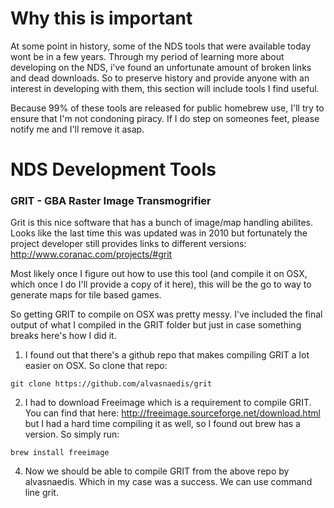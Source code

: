 # Why this is important

At some point in history, some of the NDS tools that were available today wont be in a few years. Through my period of learning more about developing on the NDS, i've found an unfortunate amount of broken links and dead downloads. So to preserve history and provide anyone with an interest in developing with them, this section will include tools I find useful.

Because 99% of these tools are released for public homebrew use, I'll try to ensure that I'm not condoning piracy. If I do step on someones feet, please notify me and I'll remove it asap.

# NDS Development Tools

### GRIT - GBA Raster Image Transmogrifier
Grit is this nice software that has a bunch of image/map handling abilites. Looks like the last time this was updated was in 2010 but fortunately the project developer still provides links to different versions: http://www.coranac.com/projects/#grit

Most likely once I figure out how to use this tool (and compile it on OSX, which once I do I'll provide a copy of it here), this will be the go to way to generate maps for tile based games.

So getting GRIT to compile on OSX was pretty messy. I've included the final output of what I compiled in the GRIT folder but just in case something breaks here's how I did it.
1. I found out that there's a github repo that makes compiling GRIT a lot easier on OSX. So clone that repo:
````
git clone https://github.com/alvasnaedis/grit
````
2. I had to download Freeimage which is a requirement to compile GRIT. You can find that here: http://freeimage.sourceforge.net/download.html but I had a hard time compiling it as well, so I found out brew has a version. So simply run:
````
brew install freeimage
````
4. Now we should be able to compile GRIT from the above repo by alvasnaedis. Which in my case was a success. We can use command line grit.


